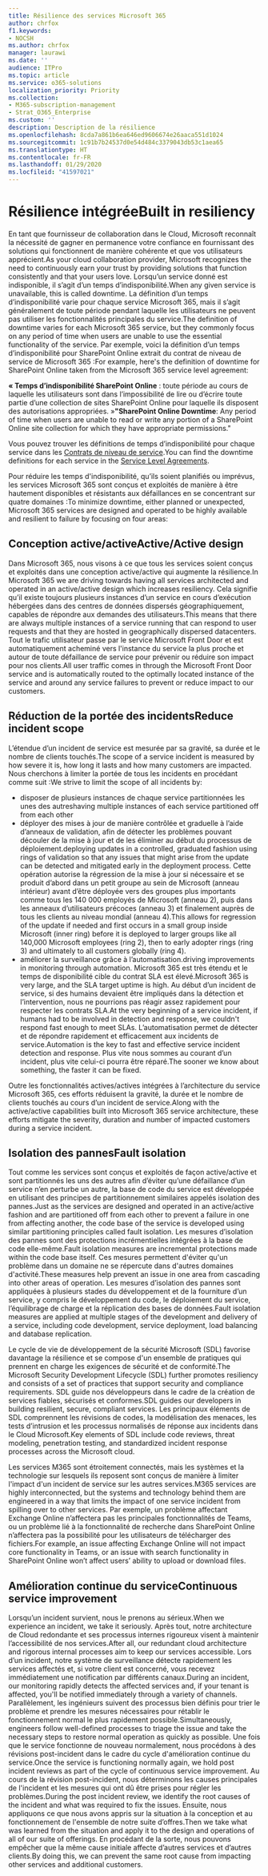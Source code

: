 ```yaml
---
title: Résilience des services Microsoft 365
author: chrfox
f1.keywords:
- NOCSH
ms.author: chrfox
manager: laurawi
ms.date: ''
audience: ITPro
ms.topic: article
ms.service: o365-solutions
localization_priority: Priority
ms.collection:
- M365-subscription-management
- Strat_O365_Enterprise
ms.custom: ''
description: Description de la résilience
ms.openlocfilehash: 8cda7a861b6ea646ed9606674e26aaca551d1024
ms.sourcegitcommit: 1c91b7b24537d0e54d484c3379043db53c1aea65
ms.translationtype: HT
ms.contentlocale: fr-FR
ms.lasthandoff: 01/29/2020
ms.locfileid: "41597021"
---
```

# <a name="built-in-resiliency"></a><span data-ttu-id="9913a-103">Résilience intégrée</span><span class="sxs-lookup"><span data-stu-id="9913a-103">Built in resiliency</span></span>

<span data-ttu-id="9913a-104">En tant que fournisseur de collaboration dans le Cloud, Microsoft reconnaît la nécessité de gagner en permanence votre confiance en fournissant des solutions qui fonctionnent de manière cohérente et que vos utilisateurs apprécient.</span><span class="sxs-lookup"><span data-stu-id="9913a-104">As your cloud collaboration provider, Microsoft recognizes the need to continuously earn your trust by providing solutions that function consistently and that your users love.</span></span> <span data-ttu-id="9913a-105">Lorsqu’un service donné est indisponible, il s’agit d’un temps d’indisponibilité.</span><span class="sxs-lookup"><span data-stu-id="9913a-105">When any given service is unavailable, this is called downtime.</span></span> <span data-ttu-id="9913a-106">La définition d’un temps d’indisponibilité varie pour chaque service Microsoft 365, mais il s’agit généralement de toute période pendant laquelle les utilisateurs ne peuvent pas utiliser les fonctionnalités principales du service.</span><span class="sxs-lookup"><span data-stu-id="9913a-106">The definition of downtime varies for each Microsoft 365 service, but they commonly focus on any period of time when users are unable to use the essential functionality of the service.</span></span> <span data-ttu-id="9913a-107">Par exemple, voici la définition d’un temps d’indisponibilité pour SharePoint Online extrait du contrat de niveau de service de Microsoft 365 :</span><span class="sxs-lookup"><span data-stu-id="9913a-107">For example, here's the definition of downtime for SharePoint Online taken from the Microsoft 365 service level agreement:</span></span>

<span data-ttu-id="9913a-108">**« Temps d’indisponibilité SharePoint Online** : toute période au cours de laquelle les utilisateurs sont dans l’impossibilité de lire ou d’écrire toute partie d’une collection de sites SharePoint Online pour laquelle ils disposent des autorisations appropriées. »</span><span class="sxs-lookup"><span data-stu-id="9913a-108">**"SharePoint Online Downtime**: Any period of time when users are unable to read or write any portion of a SharePoint Online site collection for which they have appropriate permissions."</span></span>

<span data-ttu-id="9913a-109">Vous pouvez trouver les définitions de temps d’indisponibilité pour chaque service dans les [Contrats de niveau de service](https://www.microsoftvolumelicensing.com/DocumentSearch.aspx?Mode=3&DocumentTypeId=37).</span><span class="sxs-lookup"><span data-stu-id="9913a-109">You can find the downtime definitions for each service in the [Service Level Agreements](https://www.microsoftvolumelicensing.com/DocumentSearch.aspx?Mode=3&DocumentTypeId=37).</span></span>

<span data-ttu-id="9913a-110">Pour réduire les temps d'indisponibilité, qu’ils soient planifiés ou imprévus, les services Microsoft 365 sont conçus et exploités de manière à être hautement disponibles et résistants aux défaillances en se concentrant sur quatre domaines :</span><span class="sxs-lookup"><span data-stu-id="9913a-110">To minimize downtime, either planned or unexpected, Microsoft 365 services are designed and operated to be highly available and resilient to failure by focusing on four areas:</span></span>

## <a name="activeactive-design"></a><span data-ttu-id="9913a-111">Conception active/active</span><span class="sxs-lookup"><span data-stu-id="9913a-111">Active/Active design</span></span>

<span data-ttu-id="9913a-112">Dans Microsoft 365, nous visons à ce que tous les services soient conçus et exploités dans une conception active/active qui augmente la résilience.</span><span class="sxs-lookup"><span data-stu-id="9913a-112">In Microsoft 365 we are driving towards having all services architected and operated in an active/active design which increases resiliency.</span></span> <span data-ttu-id="9913a-113">Cela signifie qu’il existe toujours plusieurs instances d’un service en cours d’exécution hébergées dans des centres de données dispersés géographiquement, capables de répondre aux demandes des utilisateurs.</span><span class="sxs-lookup"><span data-stu-id="9913a-113">This means that there are always multiple instances of a service running that can respond to user requests and that they are hosted in geographically dispersed datacenters.</span></span> <span data-ttu-id="9913a-114">Tout le trafic utilisateur passe par le service Microsoft Front Door et est automatiquement acheminé vers l'instance du service la plus proche et autour de toute défaillance de service pour prévenir ou réduire son impact pour nos clients.</span><span class="sxs-lookup"><span data-stu-id="9913a-114">All user traffic comes in through the Microsoft Front Door service and is automatically routed to the optimally located instance of the service and around any service failures to prevent or reduce impact to our customers.</span></span>

## <a name="reduce-incident-scope"></a><span data-ttu-id="9913a-115">Réduction de la portée des incidents</span><span class="sxs-lookup"><span data-stu-id="9913a-115">Reduce incident scope</span></span>

<span data-ttu-id="9913a-116">L’étendue d’un incident de service est mesurée par sa gravité, sa durée et le nombre de clients touchés.</span><span class="sxs-lookup"><span data-stu-id="9913a-116">The scope of a service incident is measured by how severe it is, how long it lasts and how many customers are impacted.</span></span> <span data-ttu-id="9913a-117">Nous cherchons à limiter la portée de tous les incidents en procédant comme suit :</span><span class="sxs-lookup"><span data-stu-id="9913a-117">We strive to limit the scope of all incidents by:</span></span>

- <span data-ttu-id="9913a-118">disposer de plusieurs instances de chaque service partitionnées les unes des autres</span><span class="sxs-lookup"><span data-stu-id="9913a-118">having multiple instances of each service partitioned off from each other</span></span>
- <span data-ttu-id="9913a-119">déployer des mises à jour de manière contrôlée et graduelle à l’aide d’anneaux de validation, afin de détecter les problèmes pouvant découler de la mise à jour et de les éliminer au début du processus de déploiement.</span><span class="sxs-lookup"><span data-stu-id="9913a-119">deploying updates in a controlled, graduated fashion using rings of validation so that any issues that might arise from the update can be detected and mitigated early in the deployment process.</span></span> <span data-ttu-id="9913a-120">Cette opération autorise la régression de la mise à jour si nécessaire et se produit d’abord dans un petit groupe au sein de Microsoft (anneau intérieur) avant d’être déployée vers des groupes plus importants comme tous les 140 000 employés de Microsoft (anneau 2), puis dans les anneaux d’utilisateurs précoces (anneau 3) et finalement auprès de tous les clients au niveau mondial (anneau 4).</span><span class="sxs-lookup"><span data-stu-id="9913a-120">This allows for regression of the update if needed and first occurs in a small group inside Microsoft (inner ring) before it is deployed to larger groups like all 140,000 Microsoft employees (ring 2), then to early adopter rings (ring 3) and ultimately to all customers globally (ring 4).</span></span>
- <span data-ttu-id="9913a-121">améliorer la surveillance grâce à l’automatisation.</span><span class="sxs-lookup"><span data-stu-id="9913a-121">driving improvements in monitoring through automation.</span></span> <span data-ttu-id="9913a-122">Microsoft 365 est très étendu et le temps de disponibilité cible du contrat SLA est élevé.</span><span class="sxs-lookup"><span data-stu-id="9913a-122">Microsoft 365 is very large, and the SLA target uptime is high.</span></span> <span data-ttu-id="9913a-123">Au début d’un incident de service, si des humains devaient être impliqués dans la détection et l’intervention, nous ne pourrions pas réagir assez rapidement pour respecter les contrats SLA.</span><span class="sxs-lookup"><span data-stu-id="9913a-123">At the very beginning of a service incident, if humans had to be involved in detection and response, we couldn't respond fast enough to meet SLAs.</span></span> <span data-ttu-id="9913a-124">L’automatisation permet de détecter et de répondre rapidement et efficacement aux incidents de service.</span><span class="sxs-lookup"><span data-stu-id="9913a-124">Automation is the key to fast and effective service incident detection and response.</span></span> <span data-ttu-id="9913a-125">Plus vite nous sommes au courant d’un incident, plus vite celui-ci pourra être réparé.</span><span class="sxs-lookup"><span data-stu-id="9913a-125">The sooner we know about something, the faster it can be fixed.</span></span>

<span data-ttu-id="9913a-126">Outre les fonctionnalités actives/actives intégrées à l’architecture du service Microsoft 365, ces efforts réduisent la gravité, la durée et le nombre de clients touchés au cours d’un incident de service.</span><span class="sxs-lookup"><span data-stu-id="9913a-126">Along with the active/active capabilities built into Microsoft 365 service architecture, these efforts mitigate the severity, duration and number of impacted customers during a service incident.</span></span>  

## <a name="fault-isolation"></a><span data-ttu-id="9913a-127">Isolation des pannes</span><span class="sxs-lookup"><span data-stu-id="9913a-127">Fault isolation</span></span>

<span data-ttu-id="9913a-128">Tout comme les services sont conçus et exploités de façon active/active et sont partitionnés les uns des autres afin d’éviter qu’une défaillance d’un service n’en perturbe un autre, la base de code du service est développée en utilisant des principes de partitionnement similaires appelés isolation des pannes.</span><span class="sxs-lookup"><span data-stu-id="9913a-128">Just as the services are designed and operated in an active/active fashion and are partitioned off from each other to prevent a failure in one from affecting another, the code base of the service is developed using similar partitioning principles called fault isolation.</span></span> <span data-ttu-id="9913a-129">Les mesures d’isolation des pannes sont des protections incrémentielles intégrées à la base de code elle-même.</span><span class="sxs-lookup"><span data-stu-id="9913a-129">Fault isolation measures are incremental protections made within the code base itself.</span></span> <span data-ttu-id="9913a-130">Ces mesures permettent d'éviter qu'un problème dans un domaine ne se répercute dans d'autres domaines d'activité.</span><span class="sxs-lookup"><span data-stu-id="9913a-130">These measures help prevent an issue in one area from cascading into other areas of operation.</span></span>
<span data-ttu-id="9913a-131">Les mesures d’isolation des pannes sont appliquées à plusieurs stades du développement et de la fourniture d’un service, y compris le développement du code, le déploiement du service, l’équilibrage de charge et la réplication des bases de données.</span><span class="sxs-lookup"><span data-stu-id="9913a-131">Fault isolation measures are applied at multiple stages of the development and delivery of a service, including code development, service deployment, load balancing and database replication.</span></span>

<span data-ttu-id="9913a-132">Le cycle de vie de développement de la sécurité Microsoft (SDL) favorise davantage la résilience et se compose d'un ensemble de pratiques qui prennent en charge les exigences de sécurité et de conformité.</span><span class="sxs-lookup"><span data-stu-id="9913a-132">The Microsoft Security Development Lifecycle (SDL) further promotes resiliency and consists of a set of practices that support security and compliance requirements.</span></span> <span data-ttu-id="9913a-133">SDL guide nos développeurs dans le cadre de la création de services fiables, sécurisés et conformes.</span><span class="sxs-lookup"><span data-stu-id="9913a-133">SDL guides our developers in building resilient, secure, compliant services.</span></span> <span data-ttu-id="9913a-134">Les principaux éléments de SDL comprennent les révisions de codes, la modélisation des menaces, les tests d’intrusion et les processus normalisés de réponse aux incidents dans le Cloud Microsoft.</span><span class="sxs-lookup"><span data-stu-id="9913a-134">Key elements of SDL include code reviews, threat modeling, penetration testing, and standardized incident response processes across the Microsoft cloud.</span></span>

<span data-ttu-id="9913a-135">Les services M365 sont étroitement connectés, mais les systèmes et la technologie sur lesquels ils reposent sont conçus de manière à limiter l'impact d'un incident de service sur les autres services.</span><span class="sxs-lookup"><span data-stu-id="9913a-135">M365 services are highly interconnected, but the systems and technology behind them are engineered in a way that limits the impact of one service incident from spilling over to other services.</span></span> <span data-ttu-id="9913a-136">Par exemple, un problème affectant Exchange Online n’affectera pas les principales fonctionnalités de Teams, ou un problème lié à la fonctionnalité de recherche dans SharePoint Online n’affectera pas la possibilité pour les utilisateurs de télécharger des fichiers.</span><span class="sxs-lookup"><span data-stu-id="9913a-136">For example, an issue affecting Exchange Online will not impact core functionality in Teams, or an issue with search functionality in SharePoint Online won’t affect users’ ability to upload or download files.</span></span>

## <a name="continuous-service-improvement"></a><span data-ttu-id="9913a-137">Amélioration continue du service</span><span class="sxs-lookup"><span data-stu-id="9913a-137">Continuous service improvement</span></span>

<span data-ttu-id="9913a-138">Lorsqu’un incident survient, nous le prenons au sérieux.</span><span class="sxs-lookup"><span data-stu-id="9913a-138">When we experience an incident, we take it seriously.</span></span> <span data-ttu-id="9913a-139">Après tout, notre architecture de Cloud redondante et ses processus internes rigoureux visent à maintenir l’accessibilité de nos services.</span><span class="sxs-lookup"><span data-stu-id="9913a-139">After all, our redundant cloud architecture and rigorous internal processes aim to keep our services accessible.</span></span> <span data-ttu-id="9913a-140">Lors d’un incident, notre système de surveillance détecte rapidement les services affectés et, si votre client est concerné, vous recevez immédiatement une notification par différents canaux.</span><span class="sxs-lookup"><span data-stu-id="9913a-140">During an incident, our monitoring rapidly detects the affected services and, if your tenant is affected, you'll be notified immediately through a variety of channels.</span></span> <span data-ttu-id="9913a-141">Parallèlement, les ingénieurs suivent des processus bien définis pour trier le problème et prendre les mesures nécessaires pour rétablir le fonctionnement normal le plus rapidement possible.</span><span class="sxs-lookup"><span data-stu-id="9913a-141">Simultaneously, engineers follow well-defined processes to triage the issue and take the necessary steps to restore normal operation as quickly as possible.</span></span> <span data-ttu-id="9913a-142">Une fois que le service fonctionne de nouveau normalement, nous procédons à des révisions post-incident dans le cadre du cycle d'amélioration continue du service.</span><span class="sxs-lookup"><span data-stu-id="9913a-142">Once the service is functioning normally again, we hold post incident reviews as part of the cycle of continuous service improvement.</span></span> <span data-ttu-id="9913a-143">Au cours de la révision post-incident, nous déterminons les causes principales de l'incident et les mesures qui ont dû être prises pour régler les problèmes.</span><span class="sxs-lookup"><span data-stu-id="9913a-143">During the post incident review, we identify the root causes of the incident and what was required to fix the issues.</span></span> <span data-ttu-id="9913a-144">Ensuite, nous appliquons ce que nous avons appris sur la situation à la conception et au fonctionnement de l'ensemble de notre suite d’offres.</span><span class="sxs-lookup"><span data-stu-id="9913a-144">Then we take what was learned from the situation and apply it to the design and operations of all of our suite of offerings.</span></span> <span data-ttu-id="9913a-145">En procédant de la sorte, nous pouvons empêcher que la même cause initiale affecte d’autres services et d’autres clients.</span><span class="sxs-lookup"><span data-stu-id="9913a-145">By doing this, we can prevent the same root cause from impacting other services and additional customers.</span></span>
